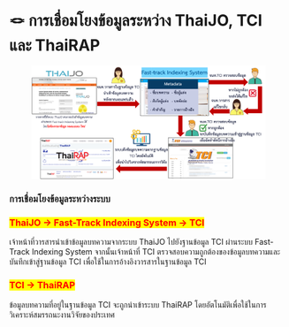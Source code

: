 # 🪢 การเชื่อมโยงข้อมูลระหว่าง ThaiJO, TCI และ ThaiRAP

<figure><img src="../.gitbook/assets/tcithaijothairap.png" alt=""><figcaption></figcaption></figure>

### การเชื่อมโยงข้อมูลระหว่างระบบ

### <mark style="color:red;background-color:yellow;">ThaiJO → Fast-Track Indexing System → TCI</mark>

เจ้าหน้าที่วารสารนำเข้าข้อมูลบทความจากระบบ ThaiJO ไปยังฐานข้อมูล TCI ผ่านระบบ Fast-Track Indexing System จากนั้นเจ้าหน้าที่ TCI ตรวจสอบความถูกต้องของข้อมูลบทความและบันทึกเข้าสู่ฐานข้อมูล TCI เพื่อใช้ในการอ้างอิงวารสารในฐานข้อมูล TCI

### <mark style="color:red;background-color:yellow;">TCI → ThaiRAP</mark>

ข้อมูลบทความที่อยู่ในฐานข้อมูล TCI จะถูกนำเข้าระบบ ThaiRAP โดยอัตโนมัติเพื่อใช้ในการวิเคราะห์สมรรถนะงานวิจัยของประเทศ
